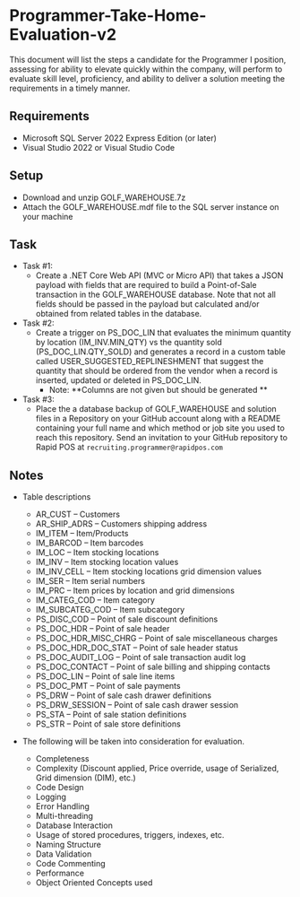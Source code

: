 # Programmer-Take-Home-Evaluation-v2
This document will list the steps a candidate for the Programmer I position, assessing for ability to elevate quickly within the company, will perform to evaluate skill level, proficiency, and ability to deliver a solution meeting the requirements in a timely manner.

## Requirements
- Microsoft SQL Server 2022 Express Edition (or later)
- Visual Studio 2022 or Visual Studio Code

## Setup
- Download and unzip GOLF_WAREHOUSE.7z
- Attach the GOLF_WAREHOUSE.mdf file to the SQL server instance on your machine

## Task
- Task #1:
	- Create a .NET Core Web API (MVC or Micro API) that takes a JSON payload with fields that are required to build a Point-of-Sale transaction in the GOLF_WAREHOUSE database. Note that not all fields should be passed in the payload but calculated and/or obtained from related tables in the database.
- Task #2:
	- Create a trigger on PS_DOC_LIN that evaluates the minimum quantity by location (IM_INV.MIN_QTY) vs the quantity sold (PS_DOC_LIN.QTY_SOLD) and generates a record in a custom table called USER_SUGGESTED_REPLINESHMENT that suggest the quantity that should be ordered from the vendor when a record is inserted, updated or deleted in PS_DOC_LIN.
		- Note: **Columns are not given but should be generated **
- Task #3:
	- Place the a database backup of GOLF_WAREHOUSE and solution files in a Repository on your GitHub account along with a README containing your full name and which method or job site you used to reach this repository. Send an invitation to your GitHub repository to Rapid POS at `recruiting.programmer@rapidpos.com`

## Notes
- Table descriptions
	- AR_CUST – Customers
	- AR_SHIP_ADRS – Customers shipping address
	- IM_ITEM – Item/Products
	- IM_BARCOD – Item barcodes
	- IM_LOC – Item stocking locations
	- IM_INV – Item stocking location values
	- IM_INV_CELL – Item stocking locations grid dimension values
	- IM_SER – Item serial numbers
	- IM_PRC – Item prices by location and grid dimensions
	- IM_CATEG_COD – Item category
	- IM_SUBCATEG_COD – Item subcategory
	- PS_DISC_COD – Point of sale discount definitions
	- PS_DOC_HDR – Point of sale header
	- PS_DOC_HDR_MISC_CHRG – Point of sale miscellaneous charges
	- PS_DOC_HDR_DOC_STAT – Point of sale header status
	- PS_DOC_AUDIT_LOG – Point of sale transaction audit log
	- PS_DOC_CONTACT – Point of sale billing and shipping contacts
	- PS_DOC_LIN – Point of sale line items
	- PS_DOC_PMT – Point of sale payments
	- PS_DRW – Point of sale cash drawer definitions
	- PS_DRW_SESSION – Point of sale cash drawer session
	- PS_STA – Point of sale station definitions
	- PS_STR – Point of sale store definitions

- The following will be taken into consideration for evaluation.
	- Completeness
	- Complexity (Discount applied, Price override, usage of Serialized, Grid dimension (DIM), etc.)
	- Code Design
	- Logging
	- Error Handling
	- Multi-threading
	- Database Interaction
	- Usage of stored procedures, triggers, indexes, etc.
	- Naming Structure
	- Data Validation
	- Code Commenting
	- Performance
	- Object Oriented Concepts used

